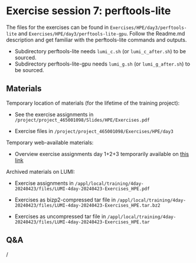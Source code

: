 # Exercise session 7: perftools-lite

The files for the exercises can be found in `Exercises/HPE/day3/perftools-lite` and
`Exercises/HPE/day3/perftools-lite-gpu`.
Follow the Readme.md description and get familiar with the perftools-lite commands and outputs.

-   Subdirectory perftools-lite needs `lumi_c.sh` (or `lumi_c_after.sh`) to be sourced.
-   Subdirectory perftools-lite-gpu needs `lumi_g.sh` (or `lumi_g_after.sh`) to be sourced.


## Materials

<!--
No materials available at the moment.
-->

Temporary location of materials (for the lifetime of the training project):

-   See the exercise assignments in
    `/project/project_465001098/Slides/HPE/Exercises.pdf`

-   Exercise files in `/project/project_465001098/Exercises/HPE/day3`

Temporary web-available materials:

-    Overview exercise assignments day 1+2+3 temporarily available on
     [this link](https://462000265.lumidata.eu/4day-20240423/files/LUMI-4day-20240423-3_Exercises_day3.pdf)

Archived materials on LUMI:

-   Exercise assignments in `/appl/local/training/4day-20240423/files/LUMI-4day-20240423-Exercises_HPE.pdf`

-   Exercises as bizp2-compressed tar file in
    `/appl/local/training/4day-20240423/files/LUMI-4day-20240423-Exercises_HPE.tar.bz2`

-   Exercises as uncompressed tar file in
    `/appl/local/training/4day-20240423/files/LUMI-4day-20240423-Exercises_HPE.tar`


## Q&A

/
